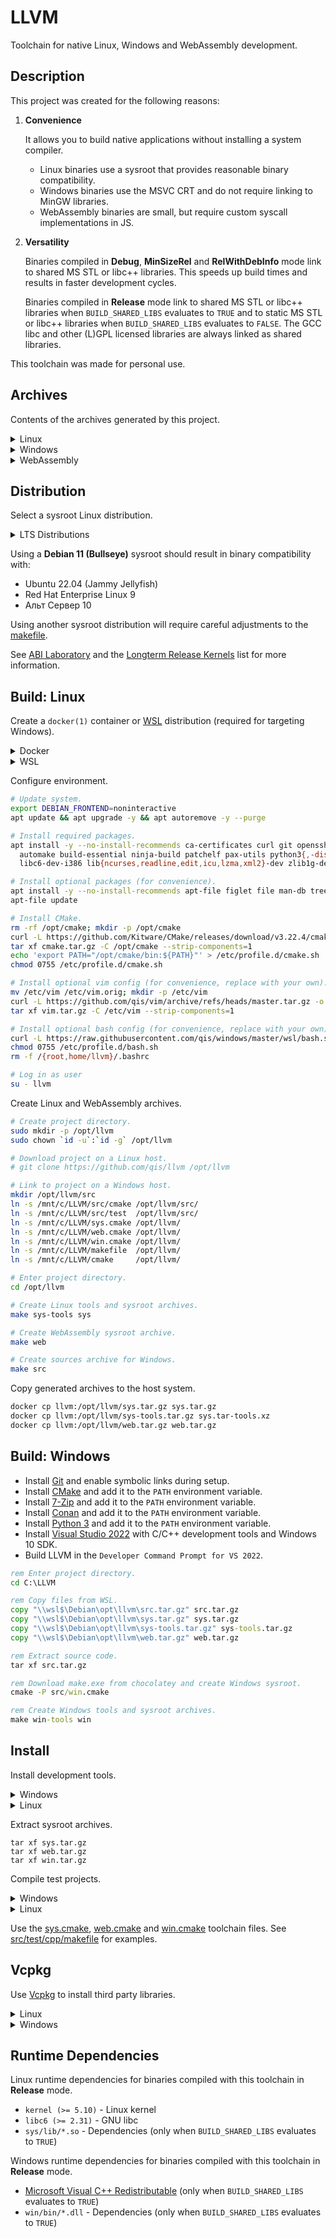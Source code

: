 # LLVM
Toolchain for native Linux, Windows and WebAssembly development.

## Description
This project was created for the following reasons:

1. **Convenience**

   It allows you to build native applications without installing a system compiler.

   - Linux binaries use a sysroot that provides reasonable binary compatibility.
   - Windows binaries use the MSVC CRT and do not require linking to MinGW libraries.
   - WebAssembly binaries are small, but require custom syscall implementations in JS.

2. **Versatility**

   Binaries compiled in **Debug**, **MinSizeRel** and **RelWithDebInfo** mode link to
   shared MS STL or libc++ libraries. This speeds up build times and results in faster
   development cycles.

   Binaries compiled in **Release** mode link to shared MS STL or libc++ libraries
   when `BUILD_SHARED_LIBS` evaluates to `TRUE` and to static MS STL or libc++ libraries
   when `BUILD_SHARED_LIBS` evaluates to `FALSE`. The GCC libc and other (L)GPL licensed
   libraries are always linked as shared libraries.

This toolchain was made for personal use.

## Archives
Contents of the archives generated by this project.

<details>
<summary>Linux</summary>

* `sys.tar.gz` - Linux sysroot
  - `lib/clang/14.0.4/lib/x86_64-pc-linux-gcc/libclang_rt.*.a` - compiler-rt
  - `sys/lib/*.so` - shared libraries meant for distribution

* `sys-tools.tar.gz` - Linux host compiler
  - `lib/clang/14.0.4/include` - compiler headers
  - `lib/*.so` - shared libraries used by compiler tools
  - `bin/*` - compiler tools

</details>

<details>
<summary>Windows</summary>

* `win.tar.gz` - Windows sysroot
  - `win/crt/lib/clang_rt.*-x86_64.lib` - compiler-rt
  - `win/bin/*.dll` - shared libraries meant for distribution

* `win-tools.tar.gz` - Windows host compiler
  - `lib/clang/14.0.4/include` - compiler headers
  - `bin/*.dll` - shared libraries used by compiler tools
  - `bin/*.exe` - compiler tools

</details>

<details>
<summary>WebAssembly</summary>

* `web.tar.gz` - WebAssembly sysroot
  - `lib/clang/14.0.4/lib/wasi/libclang_rt.*-wasm32.a` - compiler-rt

</details>

## Distribution
Select a sysroot Linux distribution.

<details>
<summary>LTS Distributions</summary>

| Distribution                   |      LTS       |    Extended    | Kernel   | GNU libc |
|--------------------------------|:--------------:|:--------------:|----------|----------|
| Debian 8 (Jessie)              |   2020-07-01   |   2025-06-30   | 3.16     | 2.19     |
| Debian 9 (Stretch)             |   2022-07-01   |   2027-06-30   | 4.9      | 2.24     |
| Debian 10 (Buster)             |   2024-07-01   |   2029-06-30   | 4.19     | 2.28     |
| **Debian 11 (Bullseye)**       | **2026-07-01** | **2031-06-30** | **5.10** | **2.31** |
| Ubuntu 16.04 (Xenial Xerus)    |   2021-04-01   |   2026-04-01   | 4.4      | 2.23     |
| Ubuntu 18.04 (Bionic Beaver)   |   2023-04-01   |   2028-04-01   | 5.3      | 2.27     |
| Ubuntu 20.04 (Focal Fossa)     |   2025-04-01   |   2030-04-01   | 5.4      | 2.31     |
| Ubuntu 22.04 (Jammy Jellyfish) |   2027-04-01   |   2032-04-01   | 5.15     | 2.35     |
| Red Hat Enterprise Linux 7     |   2024-06-30   |   2026-06-30   | 3.10     | 2.17     |
| Red Hat Enterprise Linux 8     |   2029-05-31   |   2031-05-31   | 4.18     | 2.28     |
| Red Hat Enterprise Linux 9     |   2032-05-31   |   2034-05-31   | 5.14     | 2.34     |
| Альт Сервер 9                  |   2023-12-31   |                | 4.19     | 2.27     |
| Альт Сервер 10                 |                |                | 5.15     | 2.32     |

</details>

Using a **Debian 11 (Bullseye)** sysroot should result in binary compatibility with:

- Ubuntu 22.04 (Jammy Jellyfish)
- Red Hat Enterprise Linux 9
- Альт Сервер 10

Using another sysroot distribution will require careful adjustments to the [makefile](makefile).

See [ABI Laboratory][abi] and the [Longterm Release Kernels][lts] list for more information.

## Build: Linux
Create a `docker(1)` container or [WSL][wsl] distribution (required for targeting Windows).

<details>
<summary>Docker</summary>

```sh
# Install docker.
sudo apt install -y docker.io
sudo usermod -aG docker `id -un`

# Remove existing container.
docker rm llvm

# Install container and log in as root.
docker run -it -h llvm --name llvm debian:11
```

```sh
# Create user.
useradd -s /bin/bash -d /home/llvm -m -G users llvm
```

</details>

<details>
<summary>WSL</summary>

```cmd
rem Remove existing distribution.
wsl --unregister Debian

rem Install distribution.
wsl --install -d Debian
```

```
Enter new UNIX username: llvm
```

```sh
# Configure distribution.
sudo tee /etc/wsl.conf >/dev/null <<'EOF'
[automount]
enabled=true
options=case=off,metadata,uid=1000,gid=1000,umask=022
EOF

# Configure sudo.
sudo EDITOR=tee visudo >/dev/null <<'EOF'
root ALL=(ALL) ALL
llvm ALL=(ALL) NOPASSWD: ALL
#includedir /etc/sudoers.d
EOF

# Exit shell.
exit
```

```cmd
rem Shut down all distributions.
wsl --shutdown

rem Start distributions.
wsl ~ -u root -d Debian
```

</details>

Configure environment.

```sh
# Update system.
export DEBIAN_FRONTEND=noninteractive
apt update && apt upgrade -y && apt autoremove -y --purge

# Install required packages.
apt install -y --no-install-recommends ca-certificates curl git openssh-client tzdata wget \
  automake build-essential ninja-build patchelf pax-utils python3{,-distutils,-lib2to3} \
  libc6-dev-i386 lib{ncurses,readline,edit,icu,lzma,xml2}-dev zlib1g-dev

# Install optional packages (for convenience).
apt install -y --no-install-recommends apt-file figlet file man-db tree vim
apt-file update

# Install CMake.
rm -rf /opt/cmake; mkdir -p /opt/cmake
curl -L https://github.com/Kitware/CMake/releases/download/v3.22.4/cmake-3.22.4-linux-x86_64.tar.gz -o cmake.tar.gz
tar xf cmake.tar.gz -C /opt/cmake --strip-components=1
echo 'export PATH="/opt/cmake/bin:${PATH}"' > /etc/profile.d/cmake.sh
chmod 0755 /etc/profile.d/cmake.sh

# Install optional vim config (for convenience, replace with your own).
mv /etc/vim /etc/vim.orig; mkdir -p /etc/vim
curl -L https://github.com/qis/vim/archive/refs/heads/master.tar.gz -o vim.tar.gz
tar xf vim.tar.gz -C /etc/vim --strip-components=1

# Install optional bash config (for convenience, replace with your own).
curl -L https://raw.githubusercontent.com/qis/windows/master/wsl/bash.sh -o /etc/profile.d/bash.sh
chmod 0755 /etc/profile.d/bash.sh
rm -f /{root,home/llvm}/.bashrc

# Log in as user
su - llvm
```

Create Linux and WebAssembly archives.

```sh
# Create project directory.
sudo mkdir -p /opt/llvm
sudo chown `id -u`:`id -g` /opt/llvm

# Download project on a Linux host.
# git clone https://github.com/qis/llvm /opt/llvm

# Link to project on a Windows host.
mkdir /opt/llvm/src
ln -s /mnt/c/LLVM/src/cmake /opt/llvm/src/
ln -s /mnt/c/LLVM/src/test  /opt/llvm/src/
ln -s /mnt/c/LLVM/sys.cmake /opt/llvm/
ln -s /mnt/c/LLVM/web.cmake /opt/llvm/
ln -s /mnt/c/LLVM/win.cmake /opt/llvm/
ln -s /mnt/c/LLVM/makefile  /opt/llvm/
ln -s /mnt/c/LLVM/cmake     /opt/llvm/

# Enter project directory.
cd /opt/llvm

# Create Linux tools and sysroot archives.
make sys-tools sys

# Create WebAssembly sysroot archive.
make web

# Create sources archive for Windows.
make src
```

<!--
Create an archive with `build/stage` and `build/tools` while working on this project.

```sh
make sys-build
```
-->

Copy generated archives to the host system.

```sh
docker cp llvm:/opt/llvm/sys.tar.gz sys.tar.gz
docker cp llvm:/opt/llvm/sys-tools.tar.gz sys.tar-tools.xz
docker cp llvm:/opt/llvm/web.tar.gz web.tar.gz
```

<!--
```sh
docker cp llvm:/opt/llvm/sys-build.tar.gz sys.tar-build.xz
```
-->

## Build: Windows

* Install [Git][git] and enable symbolic links during setup.
* Install [CMake][cmk] and add it to the `PATH` environment variable.
* Install [7-Zip][p7z] and add it to the `PATH` environment variable.
* Install [Conan][con] and add it to the `PATH` environment variable.
* Install [Python 3][py3] and add it to the `PATH` environment variable.
* Install [Visual Studio 2022][vsc] with C/C++ development tools and Windows 10 SDK.
* Build LLVM in the `Developer Command Prompt for VS 2022`.

```cmd
rem Enter project directory.
cd C:\LLVM

rem Copy files from WSL.
copy "\\wsl$\Debian\opt\llvm\src.tar.gz" src.tar.gz
copy "\\wsl$\Debian\opt\llvm\sys.tar.gz" sys.tar.gz
copy "\\wsl$\Debian\opt\llvm\sys-tools.tar.gz" sys-tools.tar.gz
copy "\\wsl$\Debian\opt\llvm\web.tar.gz" web.tar.gz

rem Extract source code.
tar xf src.tar.gz

rem Download make.exe from chocolatey and create Windows sysroot.
cmake -P src/win.cmake

rem Create Windows tools and sysroot archives.
make win-tools win
```

<!--
```cmd
make win-build
copy "\\wsl$\Debian\opt\llvm\sys-build.tar.gz" sys-build.tar.gz
```
-->

</details>

## Install
Install development tools.

<details>
<summary>Windows</summary>

* Install [Git][git] and enable symbolic links during setup.
* Install [CMake][cmk] and add it to the `PATH` environment variable.
* Install [Microsoft Visual C++ Redistributable][vcr] for binaries built in Debug mode.

```cmd
rem Clone the repository.
git clone https://github.com/qis/llvm C:\LLVM

rem Enter created directory.
cd C:\LLVM

rem Extract tools archive.
tar xf win-tools.tar.gz
```

Register toolchain.

* Add `C:\LLVM\win\bin` to the `PATH` environment variable.
* Add `C:\LLVM` to the `PATH` environment variable (optional, for [make.cmd](make.cmd)).
* Set the `VSCMD_SKIP_SENDTELEMETRY` environment variable to `1`.

</details>

<details>
<summary>Linux</summary>

```sh
# Install dependencies.
sudo apt install -y --no-install-recommends ca-certificates curl git tzdata wget \
  automake binutils elfutils make ninja-build patchelf pax-utils pkg-config zip unzip

# Install CMake.
sudo rm -rf /opt/cmake; sudo mkdir -p /opt/cmake
curl -L https://github.com/Kitware/CMake/releases/download/v3.22.4/cmake-3.22.4-linux-x86_64.tar.gz -o cmake.tar.gz
sudo tar xf cmake.tar.gz -C /opt/cmake --strip-components=1
echo 'export PATH="/opt/cmake/bin:${PATH}"' | sudo tee /etc/profile.d/cmake.sh >/dev/null
sudo chmod 0755 /etc/profile.d/cmake.sh
. /etc/profile.d/cmake.sh

# Create directory.
sudo mkdir -p /opt/llvm
sudo chown `id -u`:`id -g` /opt/llvm

# Clone the repository.
git clone https://github.com/qis/llvm /opt/llvm

# Enter directory.
cd /opt/llvm

# Extract tools archive.
tar xf sys-tools.tar.gz
```

When cross-compilation for Windows is desired, the `/opt/llvm/win` directory must reside
on a case-insensitive filesystem (or be a symlink to a Windows directory in WSL).

```sh
# Check if the kernel supports case-insensitive filesystems.
cat /sys/fs/ext4/features/casefold
cat /sys/fs/unicode/version

# Create case-insensitive filesystem on a spare drive.
# mkfs -t ext4 -O casefold /dev/<device>

# Verify case-insensitive filesystem.
# dumpe2fs -h /dev/<device> | grep 'Filesystem features'

# Mount case-insensitive filesystem.
# mkdir -p /opt/llvm/win
# mount /dev/<device> /opt/llvm/win
```

</details>

Extract sysroot archives.

```
tar xf sys.tar.gz
tar xf web.tar.gz
tar xf win.tar.gz
```

Compile test projects.

<details>
<summary>Windows</summary>

```cmd
rem Enter one of the test project directories.
cd C:\LLVM\src\test\lib

rem Configure project.
make clean configure shared=1

rem Build with coverage support, execute and display the results.
make test

rem Configure project for Linux cross-compilation.
make clean configure shared=0 root=sys

rem Build release.
make config=Release

rem Enter WebAssembly test project directory.
cd C:\LLVM\src\test\web

rem Configure and build project.
make clean all config=MinSizeRel
```

</details>

<details>
<summary>Linux</summary>

```sh
# Enter one of the test project directories.
cd /opt/llvm/src/test/lib

# Configure project.
make clean configure shared=1

# Build with coverage support, execute and display the results.
make test

# Configure project for Windows cross-compilation.
make clean configure shared=0 root=win

# Build release.
make config=Release

# Enter WebAssembly test project directory.
cd /opt/llvm/src/test/web

# Configure and build project.
make clean all config=MinSizeRel
```

</details>

Use the [sys.cmake](sys.cmake), [web.cmake](web.cmake) and [win.cmake](win.cmake)
toolchain files. See [src/test/cpp/makefile](src/test/cpp/makefile) for examples.

## Vcpkg
Use [Vcpkg][vcp] to install third party libraries.

<details>
<summary>Linux</summary>

```sh
# Enter project directory.
cd /opt/llvm

# Check out vcpkg.
git clone --depth 1 https://github.com/microsoft/vcpkg
git clone --depth 1 https://github.com/microsoft/vcpkg-tool src/vcpkg

# Configure vcpkg.
cmake -G Ninja \
  -DCMAKE_BUILD_TYPE=Release \
  -DCMAKE_TOOLCHAIN_FILE="/opt/llvm/sys.cmake" \
  -DCMAKE_INSTALL_PREFIX="/opt/llvm/vcpkg" \
  -DCMAKE_INSTALL_BINDIR="/opt/llvm/vcpkg" \
  -DVCPKG_DEVELOPMENT_WARNINGS=OFF \
  -DVCPKG_WARNINGS_AS_ERRORS=OFF \
  -DVCPKG_BUILD_FUZZING=OFF \
  -DVCPKG_BUILD_TLS12_DOWNLOADER=OFF \
  -DBUILD_TESTING=OFF \
  -B build/vcpkg src/vcpkg

# Build and test vcpkg.
ninja -C build/vcpkg install/strip
touch vcpkg/vcpkg.disable_metrics
vcpkg/vcpkg --version

# Install zlib.
vcpkg/vcpkg install zlib:sys-shared zlib:sys-static \
  --overlay-triplets=/opt/llvm/cmake/Triplets \
  --overlay-ports=/opt/llvm/cmake/Ports \
  --host-triplet=sys-shared

# Export installed libraries.
vcpkg/vcpkg export --x-all-installed \
  --raw --output=/opt/llvm/sys/vcpkg

# Install custom CMake configs.
ln -sf ../src/cmake/ZLIB cmake/
```

</details>

<details>
<summary>Windows</summary>

```cmd
rem Enter project directory.
cd C:\LLVM

rem Check out vcpkg.
git clone --depth 1 https://github.com/microsoft/vcpkg
git clone --depth 1 https://github.com/microsoft/vcpkg-tool src/vcpkg

rem Configure vcpkg.
cmake -G Ninja ^
  -DCMAKE_BUILD_TYPE=Release ^
  -DCMAKE_TOOLCHAIN_FILE="C:/LLVM/win.cmake" ^
  -DCMAKE_INSTALL_PREFIX="C:/LLVM/vcpkg" ^
  -DCMAKE_INSTALL_BINDIR="C:/LLVM/vcpkg" ^
  -DVCPKG_DEVELOPMENT_WARNINGS=OFF ^
  -DVCPKG_WARNINGS_AS_ERRORS=OFF ^
  -DVCPKG_BUILD_FUZZING=OFF ^
  -DVCPKG_BUILD_TLS12_DOWNLOADER=OFF ^
  -DBUILD_TESTING=OFF ^
  -B build/vcpkg src/vcpkg

rem Build and test vcpkg.
ninja -C build/vcpkg install
cmake -E touch vcpkg/vcpkg.disable_metrics
vcpkg\vcpkg.exe --version

rem Install zlib.
vcpkg\vcpkg.exe install zlib:win-shared zlib:win-static ^
  --overlay-triplets=C:/LLVM/cmake/Triplets ^
  --overlay-ports=C:/LLVM/cmake/Ports ^
  --host-triplet=win-shared

rem Export installed libraries.
vcpkg\vcpkg.exe export --x-all-installed ^
  --raw --output=C:/LLVM/win/vcpkg

rem Install custom CMake configs.
mklink /D cmake\ZLIB ..\src\cmake\ZLIB
```

</details>

## Runtime Dependencies
Linux runtime dependencies for binaries compiled with this toolchain in **Release** mode.

* `kernel (>= 5.10)` - Linux kernel
* `libc6 (>= 2.31)` - GNU libc
* `sys/lib/*.so` - Dependencies (only when `BUILD_SHARED_LIBS` evaluates to `TRUE`)

Windows runtime dependencies for binaries compiled with this toolchain in **Release** mode.

* [Microsoft Visual C++ Redistributable][vcr] (only when `BUILD_SHARED_LIBS` evaluates to `TRUE`)
* `win/bin/*.dll` - Dependencies (only when `BUILD_SHARED_LIBS` evaluates to `TRUE`)

[web]: https://htmlpreview.github.io/?https://github.com/qis/llvm/blob/master/test/wasm/index.html

[abi]: https://abi-laboratory.pro/?view=timeline&l=glibc
[lts]: https://www.kernel.org/category/releases.html
[wsl]: https://docs.microsoft.com/en-us/windows/wsl/
[git]: https://git-scm.com/download/win
[cmk]: https://cmake.org/download/
[p7z]: https://www.7-zip.org/
[con]: https://conan.io/downloads.html
[py3]: https://www.python.org/downloads/windows/
[vsc]: https://visualstudio.microsoft.com/downloads/
[vcp]: https://github.com/microsoft/vcpkg
[vcr]: https://aka.ms/vs/17/release/vc_redist.x64.exe

